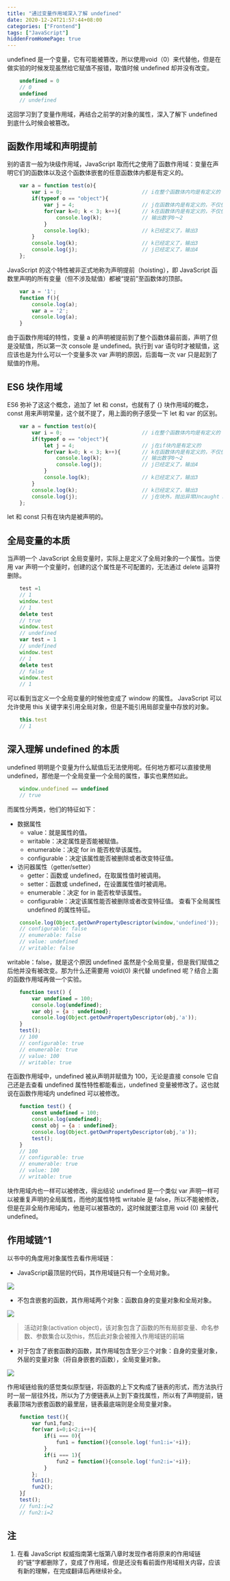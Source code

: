 ```yaml
---
title: "通过变量作用域深入了解 undefined"
date: 2020-12-24T21:57:44+08:00
categories: ["Frontend"]
tags: ["JavaScript"]
hiddenFromHomePage: true
---
```


undefined 是一个变量，它有可能被篡改，所以使用void（0）来代替他，但是在做实验的时候发现虽然给它赋值不报错，取值时候 undefined 却并没有改变。
```JavaScript
    undefined = 0
    // 0
    undefined
    // undefined
```
这回学习到了变量作用域，再结合之前学的对象的属性，深入了解下 undefined 到底什么时候会被篡改。
## 函数作用域和声明提前
别的语言一般为块级作用域，JavaScript 取而代之使用了函数作用域：变量在声明它们的函数体以及这个函数体嵌套的任意函数体内都是有定义的。
```JavaScript
    var a = function test(o){
        var i = 0;                          // i在整个函数体内均是有定义的
        if(typeof o == "object"){
            var j = 4;                      // j在函数体内是有定义的，不仅仅是在这个代码段内
            for(var k=0; k < 3; k++){       // k在函数体内是有定义的，不仅仅是在循环内
                console.log(k);             // 输出数字0～2
            }
            console.log(k);                 // k已经定义了，输出3
        }
        console.log(k);                     // k已经定义了，输出3
        console.log(j);                     // j已经定义了，输出4
    };
```
JavaScript 的这个特性被非正式地称为声明提前（hoisting），即 JavaScript 函数里声明的所有变量（但不涉及赋值）都被“提前”至函数体的顶部。
```JavaScript
    var a = '1';
    function f(){
        console.log(a);
        var a = '2';
        console.log(a);
    }
```
由于函数作用域的特性，变量 a 的声明被提前到了整个函数体最前面，声明了但是没赋值，所以第一次 console 是 undefined。执行到 var 语句时才被赋值，这应该也是为什么可以一个变量多次 var 声明的原因，后面每一次 var 只是起到了赋值的作用。
## ES6 块作用域
ES6 弥补了这这个概念，追加了 let 和 const，也就有了 {} 块作用域的概念，const 用来声明常量，这个就不提了，用上面的例子感受一下 let 和 var 的区别。
```JavaScript
    var a = function test(o){
        var i = 0;                          // i在整个函数体内均是有定义的
        if(typeof o == "object"){
            let j = 4;                      // j在if块内是有定义的
            for(var k=0; k < 3; k++){       // k在函数体内是有定义的，不仅仅是在循环内
                console.log(k);             // 输出数字0～2
                console.log(j);             // j已经定义了，输出4
            }
            console.log(k);                 // k已经定义了，输出3
        }
        console.log(k);                     // k已经定义了，输出3
        console.log(j);                     // j在块外，抛出异常Uncaught ReferenceError: j is not defined
    };
```
let 和 const 只有在块内是被声明的。
## 全局变量的本质
当声明一个 JavaScript 全局变量时，实际上是定义了全局对象的一个属性。当使用 var 声明一个变量时，创建的这个属性是不可配置的，无法通过 delete 运算符删除。
```JavaScript
    test =1
    // 1
    window.test
    // 1
    delete test
    // true
    window.test
    // undefined
    var test = 1
    // undefined
    window.test
    // 1
    delete test
    // false
    window.test
    // 1
```
可以看到当定义一个全局变量的时候他变成了 window 的属性。
JavaScript 可以允许使用 this 关键字来引用全局对象，但是不能引用局部变量中存放的对象。
```JavaScript
    this.test
    // 1
```
## 深入理解 undefined 的本质
undefined 明明是个变量为什么赋值后无法使用呢。任何地方都可以直接使用 undefined，那他是一个全局变量一个全局的属性，事实也果然如此。
```JavaScript
    window.undefined == undefined
    // true
```
而属性分两类，他们的特征如下：
* 数据属性
    - value：就是属性的值。
    - writable：决定属性是否能被赋值。
    - enumerable：决定 for in 能否枚举该属性。
    - configurable：决定该属性能否被删除或者改变特征值。
* 访问器属性（getter/setter）
    - getter：函数或 undefined，在取属性值时被调用。
    - setter：函数或 undefined，在设置属性值时被调用。
    - enumerable：决定 for in 能否枚举该属性。
    - configurable：决定该属性能否被删除或者改变特征值。
查看下全局属性 undefined 的属性特征。

```JavaScript
    console.log(Object.getOwnPropertyDescriptor(window,'undefined'));
    // configurable: false
    // enumerable: false
    // value: undefined
    // writable: false
```

writable：false，就是这个原因 undefined 虽然是个全局变量，但是我们赋值之后他并没有被改变。那为什么还需要用 void(0) 来代替 undefined 呢？结合上面的函数作用域再做一个实验。

```JavaScript
    function test() {
        var undefined = 100; 
        console.log(undefined);
        var obj = {a : undefined}; 
        console.log(Object.getOwnPropertyDescriptor(obj,'a'));
    }
    test();
    // 100
    // configurable: true
    // enumerable: true
    // value: 100
    // writable: true
```

在函数作用域中，undefined 被从声明并赋值为 100，无论是直接 console 它自己还是去查看 undefined 属性特性都能看出，undefined 变量被修改了。这也就说在函数作用域内 undefined 可以被修改。
```JavaScript
    function test() {
        const undefined = 100; 
        console.log(undefined);
        const obj = {a : undefined}; 
        console.log(Object.getOwnPropertyDescriptor(obj,'a'));
        test();
    }
    // 100
    // configurable: true
    // enumerable: true
    // value: 100
    // writable: true
```
块作用域内也一样可以被修改，得出结论 undefined 是一个类似 var 声明一样可以被重复声明的全局属性，而他的属性特性 writable 是 false，所以不能被修改，但是在非全局作用域内，他是可以被篡改的，这时候就要注意用 void (0) 来替代 undefined。
## 作用域链^1
以书中的角度用对象属性去看作用域链：
* JavaScript最顶层的代码，其作用域链只有一个全局对象。

![](../media/16088182648987/16556418348507.jpg)

* 不包含嵌套的函数，其作用域两个对象：函数自身的变量对象和全局对象。

![](../media/16088182648987/16556418584659.jpg)


> 活动对象(activation object)，该对象包含了函数的所有局部变量、命名参数、参数集合以及this，然后此对象会被推入作用域链的前端

* 对于包含了嵌套函数的函数，其作用域包含至少三个对象：自身的变量对象，外层的变量对象（将自身嵌套的函数），全局变量对象。

![](../media/16088182648987/16556418835132.jpg)

作用域链给我的感觉类似原型链，将函数的上下文构成了链表的形式，而方法执行时一层一层往外找，所以为了方便链表从上到下查找属性，所以有了声明提前，链表最顶端为嵌套函数的最里层，链表最底端则是全局变量对象。

```JavaScript
    function test(){
        var fun1,fun2;
        for(var i=0;i<2;i++){
            if(i === 0){
                fun1 = function(){console.log('fun1:i='+i)};
            }
            if(i === 1){
                fun2 = function(){console.log('fun2:i='+i)};
            }
        };
        fun1();
        fun2();
    }∫
    test();
    // fun1:i=2
    // fun2:i=2
```

## 注
1. 在看 JavaScript 权威指南第七版第八章时发现作者将原来的作用域链的“链”字都删除了，变成了作用域，但是还没有看前面作用域相关内容，应该有新的理解，在完成翻译后再继续补全。